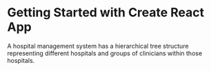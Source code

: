 # Getting Started with Create React App

A hospital management system has a hierarchical tree structure representing different hospitals and groups of clinicians within those hospitals.




